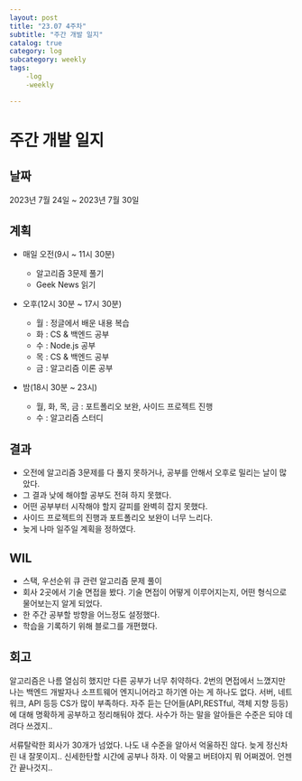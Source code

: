```yaml
---
layout: post
title: "23.07 4주차"
subtitle: "주간 개발 일지"
catalog: true
category: log
subcategory: weekly
tags:
    -log
    -weekly

---
```




# 주간 개발 일지

## 날짜

2023년 7월 24일 ~ 2023년 7월 30일

## 계획

- 매일 오전(9시 ~ 11시 30분)
  - 알고리즘 3문제 풀기
  - Geek News 읽기
- 오후(12시 30분 ~ 17시 30분)
  - 월 : 정글에서 배운 내용 복습
  - 화 : CS & 백엔드 공부
  - 수 : Node.js 공부
  - 목 : CS & 백엔드 공부
  - 금 : 알고리즘 이론 공부

- 밤(18시 30분 ~ 23시)
  - 월, 화, 목, 금 : 포트폴리오 보완, 사이드 프로젝트 진행
  - 수 : 알고리즘 스터디



## 결과

- 오전에 알고리즘 3문제를 다 풀지 못하거나, 공부를 안해서 오후로 밀리는 날이 많았다.
- 그 결과 낮에 해야할 공부도 전혀 하지 못했다.
- 어떤 공부부터 시작해야 할지 갈피를 완벽히 잡지 못했다.
- 사이드 프로젝트의 진행과 포트폴리오 보완이 너무 느리다.
- 늦게 나마 일주일 계획을 정하였다.



## WIL

- 스택, 우선순위 큐 관련 알고리즘 문제 풀이
- 회사 2곳에서 기술 면접을 봤다. 기술 면접이 어떻게 이루어지는지, 어떤 형식으로 물어보는지 알게 되었다.
- 한 주간 공부할 방향을 어느정도 설정했다.
- 학습을 기록하기 위해 블로그를 개편했다.



## 회고

알고리즘은 나름 열심히 했지만 다른 공부가 너무 취약하다. 2번의 면접에서 느꼈지만 나는 백엔드 개발자나 소프트웨어 엔지니어라고 하기엔 아는 게 하나도 없다. 서버, 네트워크, API 등등 CS가 많이 부족하다. 자주 듣는 단어들(API,RESTful, 객체 지향 등등)에 대해 명확하게 공부하고 정리해둬야 겠다. 사수가 하는 말을 알아들은 수준은 되야 데려다 쓰겠지..

 서류탈락한 회사가 30개가 넘었다. 나도 내 수준을 알아서 억울하진 않다. 늦게 정신차린 내 잘못이지.. 신세한탄할 시간에 공부나 하자. 이 악물고 버텨야지 뭐 어쩌겠어. 언젠간 끝나것지..

